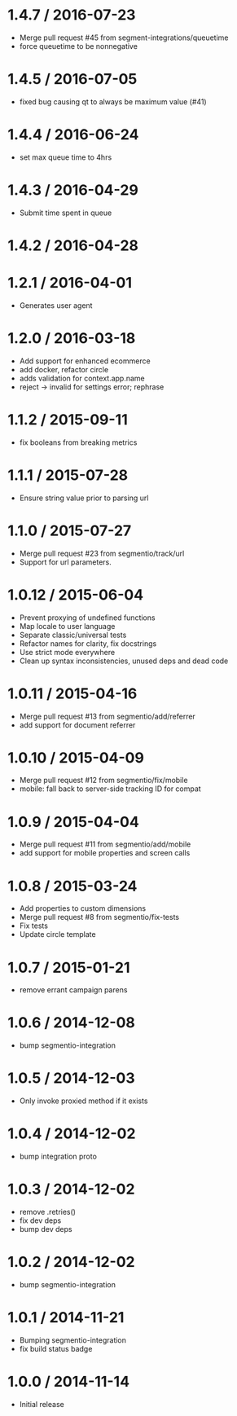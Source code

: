 
1.4.7 / 2016-07-23
==================

  * Merge pull request #45 from segment-integrations/queuetime
  * force queuetime to be nonnegative

1.4.5 / 2016-07-05
==================

  * fixed bug causing qt to always be maximum value (#41)

1.4.4 / 2016-06-24
==================

  * set max queue time to 4hrs

1.4.3 / 2016-04-29
==================

  * Submit time spent in queue

1.4.2 / 2016-04-28
==================



1.2.1 / 2016-04-01
==================

  * Generates user agent

1.2.0 / 2016-03-18
==================

  * Add support for enhanced ecommerce
  * add docker, refactor circle
  * adds validation for context.app.name
  * reject -> invalid for settings error; rephrase

1.1.2 / 2015-09-11
==================

  * fix booleans from breaking metrics

1.1.1 / 2015-07-28
==================

  * Ensure string value prior to parsing url

1.1.0 / 2015-07-27
==================

  * Merge pull request #23 from segmentio/track/url
  * Support for url parameters.

1.0.12 / 2015-06-04
===================

  * Prevent proxying of undefined functions
  * Map locale to user language
  * Separate classic/universal tests
  * Refactor names for clarity, fix docstrings
  * Use strict mode everywhere
  * Clean up syntax inconsistencies, unused deps and dead code

1.0.11 / 2015-04-16
===================

  * Merge pull request #13 from segmentio/add/referrer
  * add support for document referrer

1.0.10 / 2015-04-09
===================

  * Merge pull request #12 from segmentio/fix/mobile
  * mobile: fall back to server-side tracking ID for compat

1.0.9 / 2015-04-04
==================

  * Merge pull request #11 from segmentio/add/mobile
  * add support for mobile properties and screen calls

1.0.8 / 2015-03-24
==================

  * Add properties to custom dimensions
  * Merge pull request #8 from segmentio/fix-tests
  * Fix tests
  * Update circle template

1.0.7 / 2015-01-21
==================

  * remove errant campaign parens

1.0.6 / 2014-12-08
==================

 * bump segmentio-integration

1.0.5 / 2014-12-03
==================

  * Only invoke proxied method if it exists

1.0.4 / 2014-12-02
==================

 * bump integration proto

1.0.3 / 2014-12-02
==================

 * remove .retries()
 * fix dev deps
 * bump dev deps

1.0.2 / 2014-12-02
==================

 * bump segmentio-integration

1.0.1 / 2014-11-21
==================

 * Bumping segmentio-integration
 * fix build status badge

1.0.0 / 2014-11-14
==================

  * Initial release
